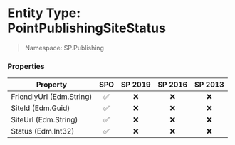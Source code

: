 # Entity Type: PointPublishingSiteStatus

> Namespace: SP.Publishing

### Properties

Property | SPO | SP 2019 | SP 2016 | SP 2013
----------|:---:|:-------:|:-------:|:-------:
FriendlyUrl (Edm.String) | ✅ | ❌ | ❌ | ❌
SiteId (Edm.Guid) | ✅ | ❌ | ❌ | ❌
SiteUrl (Edm.String) | ✅ | ❌ | ❌ | ❌
Status (Edm.Int32) | ✅ | ❌ | ❌ | ❌